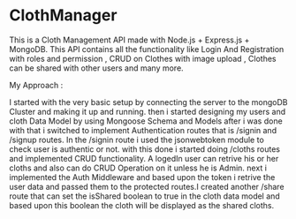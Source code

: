 # ClothManager

This is a Cloth Management API made with Node.js + Express.js + MongoDB. This API contains all the functionality like Login And Registration with roles and permission , CRUD on Clothes with image upload , Clothes can be shared with other users and many more.

My Approach : 

I started with the very basic setup by connecting the server to the mongoDB Cluster and making it up and running. then i started designing my users and cloth Data Model by using Mongoose Schema and Models after i was done with that i switched to implement Authentication routes that is /signin and /signup routes. In the /signin route i used the jsonwebtoken module to check user is authentic or not.
with this done i started doing /cloths routes and implemented CRUD functionality. A logedIn user can retrive his or her cloths and also can do CRUD Operation on it unless he is Admin. next i implemented the Auth Middleware and based upon the token i retrive the user data and passed them to the protected routes.I created another /share route that can set the isShared boolean to true in the cloth data model and based upon this boolean the cloth will be displayed as the shared cloths.
